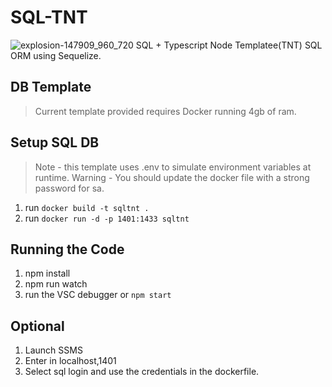 # SQL-TNT

![explosion-147909_960_720](https://user-images.githubusercontent.com/15804484/29634837-235c2878-8819-11e7-8304-166f4c27d7fd.png)
SQL + Typescript Node Templatee(TNT)
SQL ORM using Sequelize.

## DB Template
> Current template provided requires Docker running 4gb of ram.

## Setup SQL DB
> Note - this template uses .env to simulate environment variables at runtime. 
> Warning - You should update the docker file with a strong password for sa. 
1. run `docker build -t sqltnt .`
1. run `docker run -d -p 1401:1433 sqltnt`

## Running the Code
1. npm install
1. npm run watch
1. run the VSC debugger or `npm start`

## Optional
1. Launch SSMS
1. Enter in localhost,1401
1. Select sql login and use the credentials in the dockerfile.







